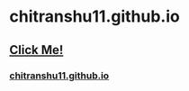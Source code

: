 # chitranshu11.github.io
<a href="https://chitranshu11.github.io"><h2>Click Me!</h2></a>
<a href="https://chitranshu11.github.io"><h3>chitranshu11.github.io</h3></a>
